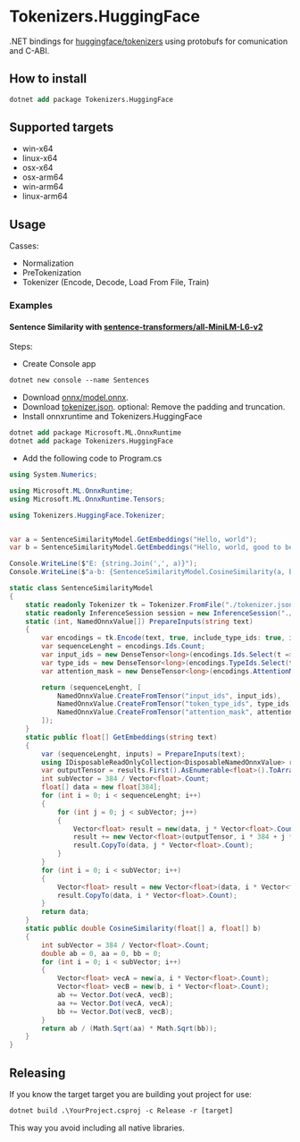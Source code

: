 # Tokenizers.HuggingFace

.NET bindings for [huggingface/tokenizers](https://github.com/huggingface/tokenizers) using protobufs for comunication and C-ABI.

## How to install

```ps
dotnet add package Tokenizers.HuggingFace
```

## Supported targets

- win-x64
- linux-x64
- osx-x64
- osx-arm64
- win-arm64
- linux-arm64

## Usage

Casses:

- Normalization
- PreTokenization
- Tokenizer (Encode, Decode, Load From File, Train)

### Examples

#### Sentence Similarity with [sentence-transformers/all-MiniLM-L6-v2](https://huggingface.co/sentence-transformers/all-MiniLM-L6-v2)

Steps:

- Create Console app

```ps
dotnet new console --name Sentences
```

- Download [onnx/model.onnx](https://huggingface.co/sentence-transformers/all-MiniLM-L6-v2/blob/main/onnx/model.onnx).
- Download [tokenizer.json](https://huggingface.co/sentence-transformers/all-MiniLM-L6-v2/blob/main/tokenizer.json).
optional: Remove the padding and truncation.
- Install onnxruntime and Tokenizers.HuggingFace

```ps
dotnet add package Microsoft.ML.OnnxRuntime
dotnet add package Tokenizers.HuggingFace
```

- Add the following code to Program.cs

```csharp
using System.Numerics;

using Microsoft.ML.OnnxRuntime;
using Microsoft.ML.OnnxRuntime.Tensors;

using Tokenizers.HuggingFace.Tokenizer;


var a = SentenceSimilarityModel.GetEmbeddings("Hello, world");
var b = SentenceSimilarityModel.GetEmbeddings("Hello, world, good to be here");

Console.WriteLine($"E: {string.Join(',', a)}");
Console.WriteLine($"a-b: {SentenceSimilarityModel.CosineSimilarity(a, b)}");

static class SentenceSimilarityModel
{
    static readonly Tokenizer tk = Tokenizer.FromFile("./tokenizer.json");
    static readonly InferenceSession session = new InferenceSession("./model.onnx");
    static (int, NamedOnnxValue[]) PrepareInputs(string text)
    {
        var encodings = tk.Encode(text, true, include_type_ids: true, include_attention_mask: true).Encodings[0];
        var sequenceLenght = encodings.Ids.Count;
        var input_ids = new DenseTensor<long>(encodings.Ids.Select(t => (long)t).ToArray(), [1, sequenceLenght]);
        var type_ids = new DenseTensor<long>(encodings.TypeIds.Select(t => (long)t).ToArray(), [1, sequenceLenght]);
        var attention_mask = new DenseTensor<long>(encodings.AttentionMask.Select(t => (long)t).ToArray(), [1, sequenceLenght]);

        return (sequenceLenght, [
            NamedOnnxValue.CreateFromTensor("input_ids", input_ids),
            NamedOnnxValue.CreateFromTensor("token_type_ids", type_ids),
            NamedOnnxValue.CreateFromTensor("attention_mask", attention_mask)
        ]);
    }
    static public float[] GetEmbeddings(string text)
    {
        var (sequenceLenght, inputs) = PrepareInputs(text);
        using IDisposableReadOnlyCollection<DisposableNamedOnnxValue> results = session.Run(inputs);
        var outputTensor = results.First().AsEnumerable<float>().ToArray();
        int subVector = 384 / Vector<float>.Count;
        float[] data = new float[384];
        for (int i = 0; i < sequenceLenght; i++)
        {
            for (int j = 0; j < subVector; j++)
            {
                Vector<float> result = new(data, j * Vector<float>.Count);
                result += new Vector<float>(outputTensor, i * 384 + j * Vector<float>.Count);
                result.CopyTo(data, j * Vector<float>.Count);
            }
        }
        for (int i = 0; i < subVector; i++)
        {
            Vector<float> result = new Vector<float>(data, i * Vector<float>.Count)/sequenceLenght;
            result.CopyTo(data, i * Vector<float>.Count);
        }
        return data;
    }
    static public double CosineSimilarity(float[] a, float[] b)
    {
        int subVector = 384 / Vector<float>.Count;
        double ab = 0, aa = 0, bb = 0;
        for (int i = 0; i < subVector; i++)
        {
            Vector<float> vecA = new(a, i * Vector<float>.Count);
            Vector<float> vecB = new(b, i * Vector<float>.Count);
            ab += Vector.Dot(vecA, vecB);
            aa += Vector.Dot(vecA, vecA);
            bb += Vector.Dot(vecB, vecB);
        }
        return ab / (Math.Sqrt(aa) * Math.Sqrt(bb));
    }
}
```

## Releasing

If you know the target target you are building yout project for use:

```ps
dotnet build .\YourProject.csproj -c Release -r [target]
```

This way you avoid including all native libraries.
